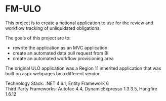 # FM-ULO
This project is to create a national application to use for the review and workflow tracking of unliquidated obligations. 

The goals of this project are to:
- rewrite the application as an MVC application
- create an automated data pull request from BI
- create an automated workflow provisioning area

The original ULO application was a Region 11 inherited application that was built on aspx webpages by a different vendor.


Technology Stack: .NET 4.6.1, Entity Framework 6<br />
Third Party Frameworks:  Autofac 4.4, DynamicExpresso 1.3.3.5, Hangfire 1.6.12
